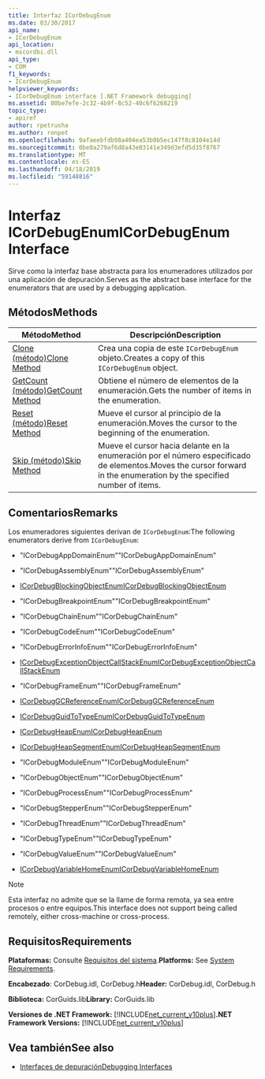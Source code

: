 ```yaml
---
title: Interfaz ICorDebugEnum
ms.date: 03/30/2017
api_name:
- ICorDebugEnum
api_location:
- mscordbi.dll
api_type:
- COM
f1_keywords:
- ICorDebugEnum
helpviewer_keywords:
- ICorDebugEnum interface [.NET Framework debugging]
ms.assetid: 80be7efe-2c32-4b9f-8c52-40c6f6268219
topic_type:
- apiref
author: rpetrusha
ms.author: ronpet
ms.openlocfilehash: 9afaeebfdb98a404ea53b0b5ec147f8c8104e14d
ms.sourcegitcommit: 0be8a279af6d8a43e03141e349d3efd5d35f8767
ms.translationtype: MT
ms.contentlocale: es-ES
ms.lasthandoff: 04/18/2019
ms.locfileid: "59148816"
---
```

# <a name="icordebugenum-interface"></a><span data-ttu-id="faf72-102">Interfaz ICorDebugEnum</span><span class="sxs-lookup"><span data-stu-id="faf72-102">ICorDebugEnum Interface</span></span>

<span data-ttu-id="faf72-103">Sirve como la interfaz base abstracta para los enumeradores utilizados por una aplicación de depuración.</span><span class="sxs-lookup"><span data-stu-id="faf72-103">Serves as the abstract base interface for the enumerators that are used by a debugging application.</span></span>  
  
## <a name="methods"></a><span data-ttu-id="faf72-104">Métodos</span><span class="sxs-lookup"><span data-stu-id="faf72-104">Methods</span></span>  
  
|<span data-ttu-id="faf72-105">Método</span><span class="sxs-lookup"><span data-stu-id="faf72-105">Method</span></span>|<span data-ttu-id="faf72-106">Descripción</span><span class="sxs-lookup"><span data-stu-id="faf72-106">Description</span></span>|  
|------------|-----------------|  
|[<span data-ttu-id="faf72-107">Clone (método)</span><span class="sxs-lookup"><span data-stu-id="faf72-107">Clone Method</span></span>](../../../../docs/framework/unmanaged-api/debugging/icordebugenum-clone-method.md)|<span data-ttu-id="faf72-108">Crea una copia de este `ICorDebugEnum` objeto.</span><span class="sxs-lookup"><span data-stu-id="faf72-108">Creates a copy of this `ICorDebugEnum` object.</span></span>|  
|[<span data-ttu-id="faf72-109">GetCount (método)</span><span class="sxs-lookup"><span data-stu-id="faf72-109">GetCount Method</span></span>](../../../../docs/framework/unmanaged-api/debugging/icordebugenum-getcount-method.md)|<span data-ttu-id="faf72-110">Obtiene el número de elementos de la enumeración.</span><span class="sxs-lookup"><span data-stu-id="faf72-110">Gets the number of items in the enumeration.</span></span>|  
|[<span data-ttu-id="faf72-111">Reset (método)</span><span class="sxs-lookup"><span data-stu-id="faf72-111">Reset Method</span></span>](../../../../docs/framework/unmanaged-api/debugging/icordebugenum-reset-method.md)|<span data-ttu-id="faf72-112">Mueve el cursor al principio de la enumeración.</span><span class="sxs-lookup"><span data-stu-id="faf72-112">Moves the cursor to the beginning of the enumeration.</span></span>|  
|[<span data-ttu-id="faf72-113">Skip (método)</span><span class="sxs-lookup"><span data-stu-id="faf72-113">Skip Method</span></span>](../../../../docs/framework/unmanaged-api/debugging/icordebugenum-skip-method.md)|<span data-ttu-id="faf72-114">Mueve el cursor hacia delante en la enumeración por el número especificado de elementos.</span><span class="sxs-lookup"><span data-stu-id="faf72-114">Moves the cursor forward in the enumeration by the specified number of items.</span></span>|  
  
## <a name="remarks"></a><span data-ttu-id="faf72-115">Comentarios</span><span class="sxs-lookup"><span data-stu-id="faf72-115">Remarks</span></span>  
 <span data-ttu-id="faf72-116">Los enumeradores siguientes derivan de `ICorDebugEnum`:</span><span class="sxs-lookup"><span data-stu-id="faf72-116">The following enumerators derive from `ICorDebugEnum`:</span></span>  
  
-   <span data-ttu-id="faf72-117">"ICorDebugAppDomainEnum"</span><span class="sxs-lookup"><span data-stu-id="faf72-117">"ICorDebugAppDomainEnum"</span></span>  
  
-   <span data-ttu-id="faf72-118">"ICorDebugAssemblyEnum"</span><span class="sxs-lookup"><span data-stu-id="faf72-118">"ICorDebugAssemblyEnum"</span></span>  
  
-   [<span data-ttu-id="faf72-119">ICorDebugBlockingObjectEnum</span><span class="sxs-lookup"><span data-stu-id="faf72-119">ICorDebugBlockingObjectEnum</span></span>](../../../../docs/framework/unmanaged-api/debugging/icordebugblockingobjectenum-interface.md)  
  
-   <span data-ttu-id="faf72-120">"ICorDebugBreakpointEnum"</span><span class="sxs-lookup"><span data-stu-id="faf72-120">"ICorDebugBreakpointEnum"</span></span>  
  
-   <span data-ttu-id="faf72-121">"ICorDebugChainEnum"</span><span class="sxs-lookup"><span data-stu-id="faf72-121">"ICorDebugChainEnum"</span></span>  
  
-   <span data-ttu-id="faf72-122">"ICorDebugCodeEnum"</span><span class="sxs-lookup"><span data-stu-id="faf72-122">"ICorDebugCodeEnum"</span></span>  
  
-   <span data-ttu-id="faf72-123">"ICorDebugErrorInfoEnum"</span><span class="sxs-lookup"><span data-stu-id="faf72-123">"ICorDebugErrorInfoEnum"</span></span>  
  
-   [<span data-ttu-id="faf72-124">ICorDebugExceptionObjectCallStackEnum</span><span class="sxs-lookup"><span data-stu-id="faf72-124">ICorDebugExceptionObjectCallStackEnum</span></span>](../../../../docs/framework/unmanaged-api/debugging/icordebugexceptionobjectcallstackenum-interface.md)  
  
-   <span data-ttu-id="faf72-125">"ICorDebugFrameEnum"</span><span class="sxs-lookup"><span data-stu-id="faf72-125">"ICorDebugFrameEnum"</span></span>  
  
-   [<span data-ttu-id="faf72-126">ICorDebugGCReferenceEnum</span><span class="sxs-lookup"><span data-stu-id="faf72-126">ICorDebugGCReferenceEnum</span></span>](../../../../docs/framework/unmanaged-api/debugging/icordebuggcreferenceenum-interface.md)  
  
-   [<span data-ttu-id="faf72-127">ICorDebugGuidToTypeEnum</span><span class="sxs-lookup"><span data-stu-id="faf72-127">ICorDebugGuidToTypeEnum</span></span>](../../../../docs/framework/unmanaged-api/debugging/icordebugguidtotypeenum-interface.md)  
  
-   [<span data-ttu-id="faf72-128">ICorDebugHeapEnum</span><span class="sxs-lookup"><span data-stu-id="faf72-128">ICorDebugHeapEnum</span></span>](../../../../docs/framework/unmanaged-api/debugging/icordebugheapenum-interface.md)  
  
-   [<span data-ttu-id="faf72-129">ICorDebugHeapSegmentEnum</span><span class="sxs-lookup"><span data-stu-id="faf72-129">ICorDebugHeapSegmentEnum</span></span>](../../../../docs/framework/unmanaged-api/debugging/icordebugheapsegmentenum-interface.md)  
  
-   <span data-ttu-id="faf72-130">"ICorDebugModuleEnum"</span><span class="sxs-lookup"><span data-stu-id="faf72-130">"ICorDebugModuleEnum"</span></span>  
  
-   <span data-ttu-id="faf72-131">"ICorDebugObjectEnum"</span><span class="sxs-lookup"><span data-stu-id="faf72-131">"ICorDebugObjectEnum"</span></span>  
  
-   <span data-ttu-id="faf72-132">"ICorDebugProcessEnum"</span><span class="sxs-lookup"><span data-stu-id="faf72-132">"ICorDebugProcessEnum"</span></span>  
  
-   <span data-ttu-id="faf72-133">"ICorDebugStepperEnum"</span><span class="sxs-lookup"><span data-stu-id="faf72-133">"ICorDebugStepperEnum"</span></span>  
  
-   <span data-ttu-id="faf72-134">"ICorDebugThreadEnum"</span><span class="sxs-lookup"><span data-stu-id="faf72-134">"ICorDebugThreadEnum"</span></span>  
  
-   <span data-ttu-id="faf72-135">"ICorDebugTypeEnum"</span><span class="sxs-lookup"><span data-stu-id="faf72-135">"ICorDebugTypeEnum"</span></span>  
  
-   <span data-ttu-id="faf72-136">"ICorDebugValueEnum"</span><span class="sxs-lookup"><span data-stu-id="faf72-136">"ICorDebugValueEnum"</span></span>  
  
-   [<span data-ttu-id="faf72-137">ICorDebugVariableHomeEnum</span><span class="sxs-lookup"><span data-stu-id="faf72-137">ICorDebugVariableHomeEnum</span></span>](../../../../docs/framework/unmanaged-api/debugging/icordebugvariablehomeenum-interface.md)  
  
> [!NOTE]
>  <span data-ttu-id="faf72-138">Esta interfaz no admite que se la llame de forma remota, ya sea entre procesos o entre equipos.</span><span class="sxs-lookup"><span data-stu-id="faf72-138">This interface does not support being called remotely, either cross-machine or cross-process.</span></span>  
  
## <a name="requirements"></a><span data-ttu-id="faf72-139">Requisitos</span><span class="sxs-lookup"><span data-stu-id="faf72-139">Requirements</span></span>  
 <span data-ttu-id="faf72-140">**Plataformas:** Consulte [Requisitos del sistema](../../../../docs/framework/get-started/system-requirements.md).</span><span class="sxs-lookup"><span data-stu-id="faf72-140">**Platforms:** See [System Requirements](../../../../docs/framework/get-started/system-requirements.md).</span></span>  
  
 <span data-ttu-id="faf72-141">**Encabezado**: CorDebug.idl, CorDebug.h</span><span class="sxs-lookup"><span data-stu-id="faf72-141">**Header:** CorDebug.idl, CorDebug.h</span></span>  
  
 <span data-ttu-id="faf72-142">**Biblioteca:** CorGuids.lib</span><span class="sxs-lookup"><span data-stu-id="faf72-142">**Library:** CorGuids.lib</span></span>  
  
 <span data-ttu-id="faf72-143">**Versiones de .NET Framework:** [!INCLUDE[net_current_v10plus](../../../../includes/net-current-v10plus-md.md)]</span><span class="sxs-lookup"><span data-stu-id="faf72-143">**.NET Framework Versions:** [!INCLUDE[net_current_v10plus](../../../../includes/net-current-v10plus-md.md)]</span></span>  
  
## <a name="see-also"></a><span data-ttu-id="faf72-144">Vea también</span><span class="sxs-lookup"><span data-stu-id="faf72-144">See also</span></span>

- [<span data-ttu-id="faf72-145">Interfaces de depuración</span><span class="sxs-lookup"><span data-stu-id="faf72-145">Debugging Interfaces</span></span>](../../../../docs/framework/unmanaged-api/debugging/debugging-interfaces.md)
